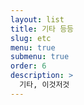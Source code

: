 ```yaml
---
layout: list
title: 기타 등등
slug: etc
menu: true
submenu: true
order: 6
description: >
  기타, 이것저것
---
```

